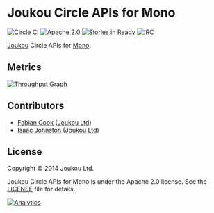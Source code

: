 Joukou Circle APIs for Mono
===========================
[![Circle CI](https://circleci.com/gh/joukou/joukou-circles-core-mono/tree/develop.png?style=badge&circle-token=72dc0bb05268df2e1f7958710ef47747f577b7b1)](https://circleci.com/gh/joukou/joukou-circles-core-mono/tree/develop) [![Apache 2.0](http://img.shields.io/badge/License-Apache%202.0-brightgreen.svg)](#license) [![Stories in Ready](https://badge.waffle.io/joukou/joukou-circles-core-mono.png?label=ready&title=Ready)](http://waffle.io/joukou/joukou-circles-core-mono) [![IRC](http://img.shields.io/badge/IRC-%23joukou-blue.svg)](http://webchat.freenode.net/?channels=joukou)

[Joukou](https://joukou.com) Circle APIs for
[Mono](http://www.mono-project.com/).

## Metrics

[![Throughput Graph](https://graphs.waffle.io/joukou/joukou-circles-core-mono/throughput.svg)](https://waffle.io/joukou/joukou-circles-core-mono/metrics)

## Contributors

* [Fabian Cook](https://github.com/FabianCook) ([Joukou Ltd](https://joukou.com))
* [Isaac Johnston](https://github.com/superstructor) ([Joukou Ltd](https://joukou.com))

## License

Copyright &copy; 2014 Joukou Ltd.

Joukou Circle APIs for Mono is under the Apache 2.0 license. See the
[LICENSE](LICENSE) file for details.

[![Analytics](https://ga-beacon.appspot.com/UA-41911221-2/joukou-circles-core-mono/readme)](https://github.com/igrigorik/ga-beacon)
